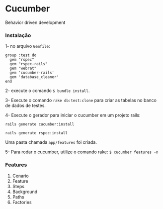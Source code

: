 # Cucumber

Behavior driven development

### Instalação

1- no arquivo ```Gemfile```:

	group :test do
	  gem "rspec"
	  gem "rspec-rails"
	  gem "webrat"
	  gem 'cucumber-rails'
	  gem 'database_cleaner'
	end

2- execute o comando ```$ bundle install```.

3- Execute o comando ``rake db:test:clone`` para criar as tabelas no banco de dados de testes.

4- Execute o gerador para iniciar o cucumber em um projeto rails:

``rails generate cucumber:install``

``rails generate rspec:install``

Uma pasta chamada ```app/features``` foi criada.

5- Para rodar o cucumber, utilize o comando rake: ```$ cucumber features -n```


### Features

1. Cenario
2. Feature
3. Steps
4. Background
5. Paths
6. Factories